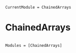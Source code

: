 ```@meta
CurrentModule = ChainedArrays
```

# ChainedArrays

```@index
```

```@autodocs
Modules = [ChainedArrays]
```

